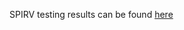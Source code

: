 SPIRV testing results can be found [here](https://storage.cloud.google.com/dxc-known-good/known-good.rst)
